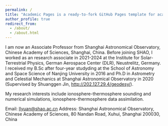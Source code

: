 ```yaml
---
permalink: /
title: "Academic Pages is a ready-to-fork GitHub Pages template for academic personal websites"
author_profile: true
redirect_from: 
  - /about/
  - /about.html
---
```


I am now an Associate Professor from Shanghai Astronomical Observatory, Chinese Academy of Sciences, Shanghai, China. Before joining SHAO, I worked as an research associate in 2021-2024 at the Institute for Solar-Terrestrial Physics, German Aerospace Center (DLR), Neustrelitz, Germany.
I received my B.Sc after four-year studyding at the School of Astronomy and Space Science of Nanjing University in 2016 and Ph.D in Astrometry and Celestial Mechanics at Shanghai Astronomical Observatory in 2020 (Supervised by Shuanggen Jin, http://202.127.29.4/geodesy/). 

My research interests include ionosphere-thermosphere sounding and numerical simulations, ionosphere-thermosphere data assimilation.

Email: llyuan@shao.ac.cn
Address: Shanghai Astronomical Observatory, Chinese Academy of Sciences, 80 Nandan Road, Xuhui, Shanghai 200030, China
